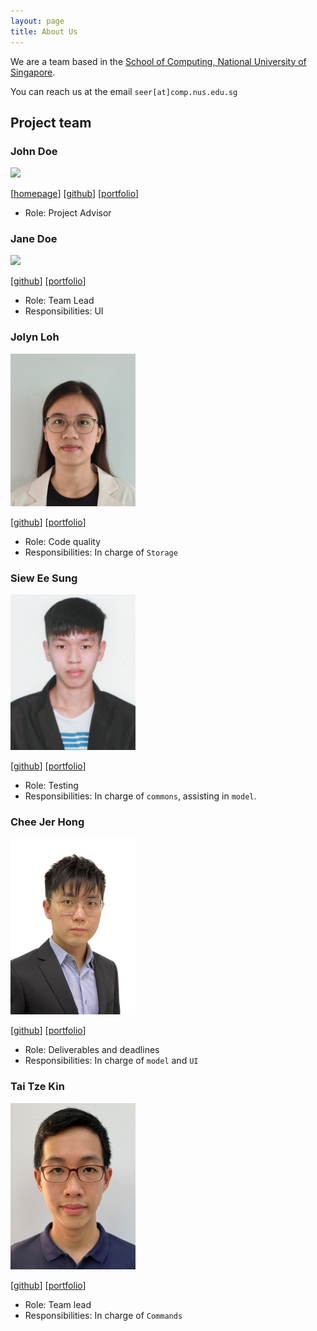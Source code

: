 ```yaml
---
layout: page
title: About Us
---
```


We are a team based in the [School of Computing, National University of Singapore](http://www.comp.nus.edu.sg).

You can reach us at the email `seer[at]comp.nus.edu.sg`

## Project team

### John Doe

<img src="images/johndoe.png" width="200px">

[[homepage](http://www.comp.nus.edu.sg/~damithch)]
[[github](https://github.com/johndoe)]
[[portfolio](team/johndoe.md)]

* Role: Project Advisor

### Jane Doe

<img src="images/johndoe.png" width="200px">

[[github](http://github.com/johndoe)]
[[portfolio](team/johndoe.md)]

* Role: Team Lead
* Responsibilities: UI

### Jolyn Loh

<img src="images/jolynloh.png" width="200px">

[[github](https://github.com/jolynloh)] [[portfolio](team/jolynloh.md)]

* Role: Code quality
* Responsibilities: In charge of `Storage`

### Siew Ee Sung

<img src="images/eesung00.png" width="200px">

[[github](http://github.com/eesung00)]
[[portfolio](team/eesung00.md)]

* Role: Testing
* Responsibilities: In charge of `commons`, assisting in `model`.

### Chee Jer Hong

<img src="images/jhchee18.png" width="200px">

[[github](http://github.com/jhchee18)]
[[portfolio](team/jhchee18.md)]

* Role: Deliverables and deadlines
* Responsibilities: In charge of `model` and `UI`

### Tai Tze Kin

<img src="images/teekaytai.png" width="200px">

[[github](http://github.com/teekaytai)]
[[portfolio](team/teekaytai.md)]

* Role: Team lead
* Responsibilities: In charge of `Commands`

